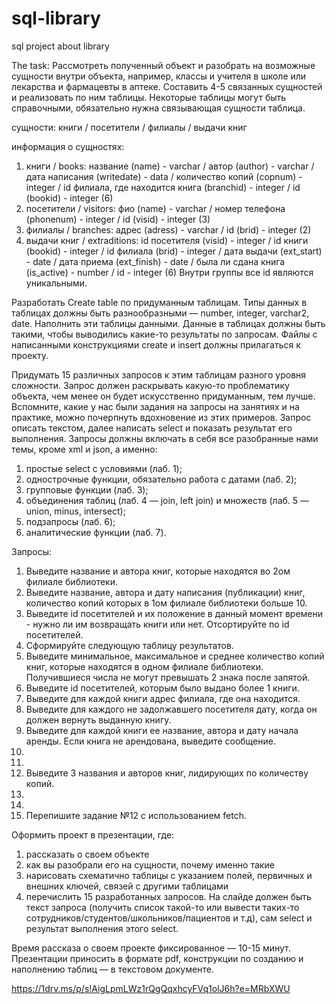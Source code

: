 # sql-library
sql project about library

The task:
Рассмотреть полученный объект и разобрать на возможные сущности внутри объекта, например, классы и учителя в школе или лекарства и фармацевты в аптеке. Составить 4-5 связанных сущностей и реализовать по ним таблицы. Некоторые таблицы могут быть справочными, обязательно нужна связывающая сущности таблица. 

сущности: книги / посетители / филиалы / выдачи книг

информация о сущностях:
1) книги / books: названиe (name) - varchar / автор (author) - varchar / дата написания (writedate) - data / количество копий (copnum) - integer / id филиала, где находится книга (branchid) - integer / id (bookid) - integer (6)
2) посетители / visitors: фио (name) - varchar / номер телефона (phonenum) - integer / id (visid) - integer (3)
3) филиалы / branches: адрес (adress) - varchar / id (brid) - integer (2)
4) выдачи книг / extraditions: id посетителя (visid) - integer / id книги (bookid) - integer / id филиала (brid) - integer / дата выдачи (ext_start) - date / дата приема (ext_finish) - date / была ли сдана книга (is_active) - number / id - integer (6)
Внутри группы все id являются уникальными.

Разработать Create table по придуманным таблицам. Типы данных в таблицах должны быть разнообразными — number, integer, varchar2, date. Наполнить эти таблицы данными. Данные в таблицах должны быть такими, чтобы выводились какие-то результаты по запросам. Файлы с написанными конструкциями create и insert должны прилагаться к проекту. 

Придумать 15 различных запросов к этим таблицам разного уровня сложности. Запрос должен раскрывать какую-то проблематику объекта, чем менее он будет искусственно придуманным, тем лучше. Вспомните, какие у нас были задания на запросы на занятиях и на практике, можно почерпнуть вдохновение из этих примеров. Запрос описать текстом, далее написать select и показать результат его выполнения. Запросы должны включать в себя все разобранные нами темы, кроме xml и json, а именно:
1) простые select с условиями (лаб. 1);
2) однострочные функции, обязательно работа с датами (лаб. 2);
3) групповые функции (лаб. 3);
4) объединения таблиц (лаб. 4 — join, left join) и множеств (лаб. 5 — union, minus, intersect);
5) подзапросы (лаб. 6);
6) аналитические функции (лаб. 7).

Запросы:
1) Выведите название и автора книг, которые находятся во 2ом филиале библиотеки.
2) Выведите название, автора и дату написания (публикации) книг, количество копий которых в 1ом филиале библиотеки больше 10.
3) Выведите id посетителей и их положение в данный момент времени - нужно ли им возвращать книги или нет. Отсортируйте по id посетителей.
4) Сформируйте следующую таблицу результатов.
5) Выведите минимальное, максимальное и среднее количество копий книг, которые находятся в одном филиале библиотеки. Получившиеся числа не могут превышать 2 знака после запятой.
6) Выведите id посетителей, которым было выдано более 1 книги.
7) Выведите для каждой книги адрес филиала, где она находится.
8) Выведите для каждого не задолжавшего посетителя дату, когда он должен вернуть выданную книгу.
9) Выведите для каждой книги ее название, автора и дату начала аренды. Если книга не арендована, выведите сообщение.
10)
11)
12) Выведите 3 названия и авторов книг, лидирующих по количеству копий.
13)
14)
15) Перепишите задание №12 с использованием fetch.

Оформить проект в презентации, где:
1) рассказать о своем объекте
2) как вы разобрали его на сущности, почему именно такие
3) нарисовать схематично таблицы с указанием полей, первичных и внешних ключей, связей с другими таблицами
4) перечислить 15 разработанных запросов. На слайде должен быть текст запроса (получить список такой-то или вывести таких-то сотрудников/студентов/школьников/пациентов и т.д), сам select и результат выполнения этого select.

Время рассказа о своем проекте фиксированное — 10-15 минут. Презентации приносить в формате pdf, конструкции по созданию и наполнению таблиц — в текстовом документе.

https://1drv.ms/p/s!AigLpmLWz1rQgQqxhcyFVq1olJ6h?e=MRbXWU
